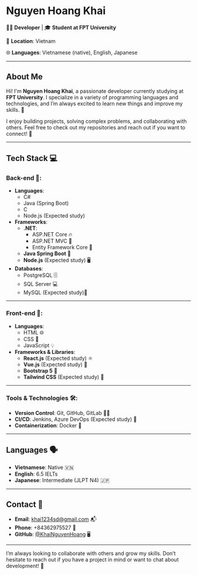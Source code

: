 # Nguyen Hoang Khai

👨‍💻 **Developer** | 🎓 **Student at FPT University**

📍 **Location**: Vietnam  

🌐 **Languages**: Vietnamese (native), English, Japanese

---

## About Me

Hi! I'm **Nguyen Hoang Khai**, a passionate developer currently studying at **FPT University**. I specialize in a variety of programming languages and technologies, and I’m always excited to learn new things and improve my skills. 🚀

I enjoy building projects, solving complex problems, and collaborating with others. Feel free to check out my repositories and reach out if you want to connect! 🤝

---

## Tech Stack 💻

### **Back-end** 🌟:
- **Languages**: 
  - C# 
  - Java (Spring Boot) 
  - C 
  - Node.js (Expected study)
- **Frameworks**:
  - **.NET**:
    - ASP.NET Core 🔥
    - ASP.NET MVC 🎨
    - Entity Framework Core 💾
  - **Java Spring Boot** 🚀
  - **Node.js** (Expected study) 🖥️
- **Databases**:
  - PostgreSQL 🗄️
  - SQL Server 💻
  - MySQL (Expected study)🐬

---

### **Front-end** 🎨:
- **Languages**: 
  - HTML 🌐
  - CSS 🎨
  - JavaScript 💡
- **Frameworks & Libraries**:
  - **React.js** (Expected study) ⚛️
  - **Vue.js** (Expected study) 🌿
  - **Bootstrap 5** 💅
  - **Tailwind CSS** (Expected study) 🌈

---

### **Tools & Technologies** 🛠️:
- **Version Control**: Git, GitHub, GitLab 🧑‍💻
- **CI/CD**: Jenkins, Azure DevOps (Expected study) 🔄
- **Containerization**: Docker 🐳

---

## Languages 🗣️

- **Vietnamese**: Native 🇻🇳
- **English**: 6.5 IELTs
- **Japanese**: Intermediate (JLPT N4) 🇯🇵

---

## Contact 📧

- **Email**: [khai1234sd@gmail.com](mailto:khai1234sd@gmail.com) 📬
- **Phone**: +84362975527 📱
- **GitHub**: [@KhaiNguyenHoang](https://github.com/KhaiNguyenHoang) 🖥️

---

I’m always looking to collaborate with others and grow my skills. Don’t hesitate to reach out if you have a project in mind or want to chat about development! 💬
